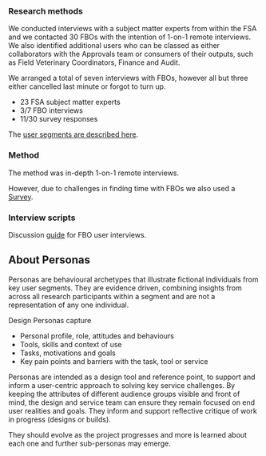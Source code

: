 ### Research methods 

We conducted interviews with a subject matter experts from within the FSA and we contacted 30 FBOs with the intention of 1-on-1 remote interviews. We also identified additional users who can be classed as either collaborators with the Approvals team or consumers of their outputs, such as Field Veterinary Coordinators, Finance and Audit. 

We arranged a total of seven interviews with FBOs, however all but three either cancelled last minute or forgot to turn up. 

* 23 FSA subject matter experts
* 3/7 FBO interviews 
* 11/30 survey responses

The [user segments are described here](User-segments). 

### Method

The method was in-depth 1-on-1 remote interviews.

However, due to challenges in finding time with FBOs we also used a [Survey](https://docs.google.com/forms/d/e/1FAIpQLSdA6B6_YjideUHajJKFE-vROO30lS0tV8XTAG6Xg-4M_DK0Hg/viewform?usp=sf_link). 

### Interview scripts 

Discussion [guide](https://docs.google.com/document/d/11icjfKiQh_yMb_Hg2ylD9oG_cufUF5JdCL-5VV2GxkI/edit#heading=h.8wu0bx1mtmj1) for FBO user interviews. 

## About Personas 

Personas are behavioural archetypes that illustrate fictional individuals from key user segments. They are evidence driven, combining insights from across all research participants within a segment and are not a representation of any one individual.

Design Personas capture

* Personal profile, role, attitudes and behaviours
* Tools, skills and context of use
* Tasks, motivations and goals
* Key pain points and barriers with the task, tool or service

Personas are intended as a design tool and reference point, to support and inform a user-centric approach to solving key service challenges. By keeping the attributes of different audience groups visible and front of mind, the design and service team can ensure they remain focused on end user realities and goals. They inform and support reflective critique of work in progress (designs or builds).

They should evolve as the project progresses and more is learned about each one and further sub-personas may emerge.


